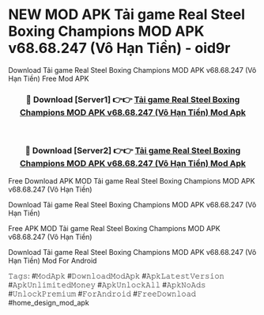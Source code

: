 # NEW MOD APK Tải game Real Steel Boxing Champions MOD APK v68.68.247 (Vô Hạn Tiền) - oid9r
Download Tải game Real Steel Boxing Champions MOD APK v68.68.247 (Vô Hạn Tiền) Free Mod APK

<div align="center">
<h3>🔴 Download [Server1] 👉👉 <a href="https://apk-comot.site?title=Tải_game_Real_Steel_Boxing_Champions_MOD_APK_v68.68.247_(Vô_Hạn_Tiền)">Tải game Real Steel Boxing Champions MOD APK v68.68.247 (Vô Hạn Tiền) Mod Apk</a></h3><br>

<h3>🔴 Download [Server2] 👉👉 <a href="https://apk-comot.site?title=Tải_game_Real_Steel_Boxing_Champions_MOD_APK_v68.68.247_(Vô_Hạn_Tiền)">Tải game Real Steel Boxing Champions MOD APK v68.68.247 (Vô Hạn Tiền) Mod Apk</a></h3>
</div>


Free Download APK MOD Tải game Real Steel Boxing Champions MOD APK v68.68.247 (Vô Hạn Tiền)

Download Tải game Real Steel Boxing Champions MOD APK v68.68.247 (Vô Hạn Tiền) 

Free APK MOD Tải game Real Steel Boxing Champions MOD APK v68.68.247 (Vô Hạn Tiền) 

Download Tải game Real Steel Boxing Champions MOD APK v68.68.247 (Vô Hạn Tiền) Mod For Android

𝚃𝚊𝚐𝚜: #𝙼𝚘𝚍𝙰𝚙𝚔 #𝙳𝚘𝚠𝚗𝚕𝚘𝚊𝚍𝙼𝚘𝚍𝙰𝚙𝚔 #𝙰𝚙𝚔𝙻𝚊𝚝𝚎𝚜𝚝𝚅𝚎𝚛𝚜𝚒𝚘𝚗 #𝙰𝚙𝚔𝚄𝚗𝚕𝚒𝚖𝚒𝚝𝚎𝚍𝙼𝚘𝚗𝚎𝚢 #𝙰𝚙𝚔𝚄𝚗𝚕𝚘𝚌𝚔𝙰𝚕𝚕 #𝙰𝚙𝚔𝙽𝚘𝙰𝚍𝚜 #𝚄𝚗𝚕𝚘𝚌𝚔𝙿𝚛𝚎𝚖𝚒𝚞𝚖 #𝙵𝚘𝚛𝙰𝚗𝚍𝚛𝚘𝚒𝚍 #𝙵𝚛𝚎𝚎𝙳𝚘𝚠𝚗𝚕𝚘𝚊𝚍 #home_design_mod_apk